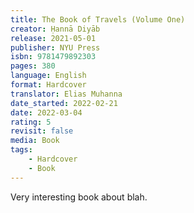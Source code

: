 ```yaml
---
title: The Book of Travels (Volume One)
creator: Ḥannā Diyāb
release: 2021-05-01
publisher: NYU Press
isbn: 9781479892303
pages: 380
language: English
format: Hardcover
translator: Elias Muhanna
date_started: 2022-02-21
date: 2022-03-04
rating: 5
revisit: false
media: Book
tags:
    - Hardcover
    - Book
---
```


Very interesting book about blah.
